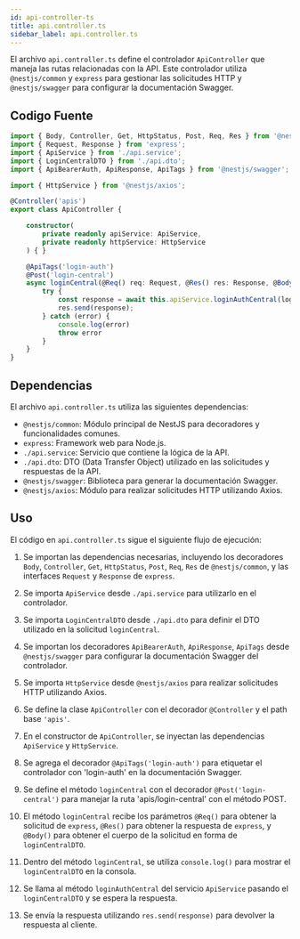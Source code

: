 ```yaml
---
id: api-controller-ts
title: api.controller.ts
sidebar_label: api.controller.ts
---
```


El archivo `api.controller.ts` define el controlador `ApiController` que maneja las rutas relacionadas con la API. Este controlador utiliza `@nestjs/common` y `express` para gestionar las solicitudes HTTP y `@nestjs/swagger` para configurar la documentación Swagger.

## Codigo Fuente

```typescript
import { Body, Controller, Get, HttpStatus, Post, Req, Res } from '@nestjs/common';
import { Request, Response } from 'express';
import { ApiService } from './api.service';
import { LoginCentralDTO } from './api.dto';
import { ApiBearerAuth, ApiResponse, ApiTags } from '@nestjs/swagger';

import { HttpService } from '@nestjs/axios';

@Controller('apis')
export class ApiController {

	constructor(
		private readonly apiService: ApiService,
		private readonly httpService: HttpService
	) { }

	@ApiTags('login-auth')
	@Post('login-central')
	async loginCentral(@Req() req: Request, @Res() res: Response, @Body() loginCentralDTO: LoginCentralDTO) {
		try {
			const response = await this.apiService.loginAuthCentral(loginCentralDTO)
			res.send(response);
		} catch (error) {
			console.log(error)
			throw error
		}
	}
}

```

## Dependencias

El archivo `api.controller.ts` utiliza las siguientes dependencias:

- `@nestjs/common`: Módulo principal de NestJS para decoradores y funcionalidades comunes.
- `express`: Framework web para Node.js.
- `./api.service`: Servicio que contiene la lógica de la API.
- `./api.dto`: DTO (Data Transfer Object) utilizado en las solicitudes y respuestas de la API.
- `@nestjs/swagger`: Biblioteca para generar la documentación Swagger.
- `@nestjs/axios`: Módulo para realizar solicitudes HTTP utilizando Axios.

## Uso

El código en `api.controller.ts` sigue el siguiente flujo de ejecución:

1. Se importan las dependencias necesarias, incluyendo los decoradores `Body`, `Controller`, `Get`, `HttpStatus`, `Post`, `Req`, `Res` de `@nestjs/common`, y las interfaces `Request` y `Response` de `express`.
2. Se importa `ApiService` desde `./api.service` para utilizarlo en el controlador.
3. Se importa `LoginCentralDTO` desde `./api.dto` para definir el DTO utilizado en la solicitud `loginCentral`.
4. Se importan los decoradores `ApiBearerAuth`, `ApiResponse`, `ApiTags` desde `@nestjs/swagger` para configurar la documentación Swagger del controlador.
5. Se importa `HttpService` desde `@nestjs/axios` para realizar solicitudes HTTP utilizando Axios.

6. Se define la clase `ApiController` con el decorador `@Controller` y el path base `'apis'`.
7. En el constructor de `ApiController`, se inyectan las dependencias `ApiService` y `HttpService`.

8. Se agrega el decorador `@ApiTags('login-auth')` para etiquetar el controlador con 'login-auth' en la documentación Swagger.
9. Se define el método `loginCentral` con el decorador `@Post('login-central')` para manejar la ruta 'apis/login-central' con el método POST.
10. El método `loginCentral` recibe los parámetros `@Req()` para obtener la solicitud de `express`, `@Res()` para obtener la respuesta de `express`, y `@Body()` para obtener el cuerpo de la solicitud en forma de `loginCentralDTO`.

11. Dentro del método `loginCentral`, se utiliza `console.log()` para mostrar el `loginCentralDTO` en la consola.
12. Se llama al método `loginAuthCentral` del servicio `ApiService` pasando el `loginCentralDTO` y se espera la respuesta.
13. Se envía la respuesta utilizando `res.send(response)` para devolver la respuesta al cliente.